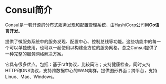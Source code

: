 # Consul简介

Consul是一套开源的分布式服务发现和配置管理系统，由HashiCorp公司用**Go语言开发**。

提供了微服务系统中的服务发现、配置中心、控制总线等功能。这些功能中的每一个可以单独使用，也可以一起使用以构建全方位的服务网格，总之Consul提供了一种完整的服务网格解决方案。

它具有很多优点。包括：基于raft协议，比较简洁；支持健康检查，同时支持HTTP和DNS协议，支持跨数据中心的WAN集群，提供图形界面；跨平台，支持Linux、Mac、Windows。